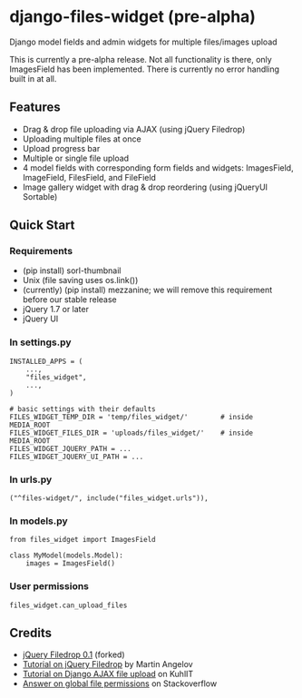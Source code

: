 django-files-widget (pre-alpha)
===================

Django model fields and admin widgets for multiple files/images upload

This is currently a pre-alpha release. Not all functionality is there, only ImagesField has been implemented. There is currently no error handling built in at all.

Features
--------

- Drag &amp; drop file uploading via AJAX (using jQuery Filedrop)
- Uploading multiple files at once
- Upload progress bar
- Multiple or single file upload
- 4 model fields with corresponding form fields and widgets: ImagesField, ImageField, FilesField, and FileField
- Image gallery widget with drag &amp; drop reordering (using jQueryUI Sortable)

Quick Start
-----------

### Requirements ###
- (pip install) sorl-thumbnail
- Unix (file saving uses os.link())
- (currently) (pip install) mezzanine; we will remove this requirement before our stable release
- jQuery 1.7 or later
- jQuery UI

### In settings.py ###

    INSTALLED_APPS = (
        ...,
        "files_widget",
        ...,
    )
    
    # basic settings with their defaults
    FILES_WIDGET_TEMP_DIR = 'temp/files_widget/'        # inside MEDIA_ROOT
    FILES_WIDGET_FILES_DIR = 'uploads/files_widget/'    # inside MEDIA_ROOT
    FILES_WIDGET_JQUERY_PATH = ...
    FILES_WIDGET_JQUERY_UI_PATH = ...

### In urls.py ###

    ("^files-widget/", include("files_widget.urls")),

### In models.py ###

    from files_widget import ImagesField
  
    class MyModel(models.Model):
        images = ImagesField()

### User permissions ###

    files_widget.can_upload_files

Credits
-------

- [jQuery Filedrop 0.1](https://github.com/weixiyen/jquery-filedrop) (forked)
- [Tutorial on jQuery Filedrop](http://tutorialzine.com/2011/09/html5-file-upload-jquery-php/) by Martin Angelov
- [Tutorial on Django AJAX file upload](http://kuhlit.blogspot.nl/2011/04/ajax-file-uploads-and-csrf-in-django-13.html) on KuhlIT
- [Answer on global file permissions](http://stackoverflow.com/questions/13932774/how-can-i-use-django-permissions-without-defining-a-content-type-or-model) on Stackoverflow

